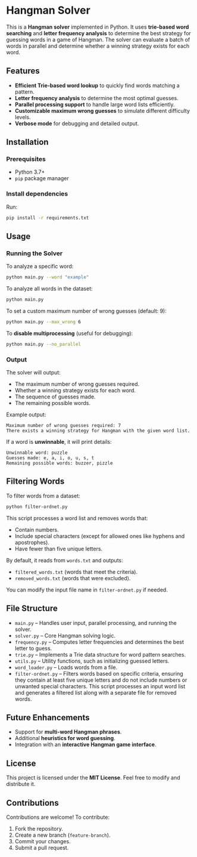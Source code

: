 

# Hangman Solver
 
This is a **Hangman solver** implemented in Python. It uses **trie-based word searching** and **letter frequency analysis** to determine the best strategy for guessing words in a game of Hangman. The solver can evaluate a batch of words in parallel and determine whether a winning strategy exists for each word.
 
## Features
 
- **Efficient Trie-based word lookup** to quickly find words matching a pattern.
- **Letter frequency analysis** to determine the most optimal guesses.
- **Parallel processing support** to handle large word lists efficiently.
- **Customizable maximum wrong guesses** to simulate different difficulty levels.
- **Verbose mode** for debugging and detailed output.
 
## Installation
 
### Prerequisites
 
- Python 3.7+
- `pip` package manager
 
### Install dependencies
 
Run:
 
```sh
pip install -r requirements.txt
```
 
## Usage
 
### Running the Solver
 
To analyze a specific word:
 
```sh
python main.py --word "example"
```
 
To analyze all words in the dataset:
 
```sh
python main.py
```
 
To set a custom maximum number of wrong guesses (default: 9):
 
```sh
python main.py --max_wrong 6
```
 
To **disable multiprocessing** (useful for debugging):
 
```sh
python main.py --no_parallel
```
 
### Output
 
The solver will output:
- The maximum number of wrong guesses required.
- Whether a winning strategy exists for each word.
- The sequence of guesses made.
- The remaining possible words.
 
Example output:
 
```
Maximum number of wrong guesses required: 7
There exists a winning strategy for Hangman with the given word list.
```
 
If a word is **unwinnable**, it will print details:
 
```
Unwinnable word: puzzle
Guesses made: e, a, i, o, u, s, t
Remaining possible words: buzzer, pizzle
```
 
## Filtering Words

To filter words from a dataset:

```sh
python filter-ordnet.py
```

This script processes a word list and removes words that:
- Contain numbers.
- Include special characters (except for allowed ones like hyphens and apostrophes).
- Have fewer than five unique letters.

By default, it reads from `words.txt` and outputs:
- `filtered_words.txt` (words that meet the criteria).
- `removed_words.txt` (words that were excluded).

You can modify the input file name in `filter-ordnet.py` if needed.

## File Structure
 
- `main.py` – Handles user input, parallel processing, and running the solver.
- `solver.py` – Core Hangman solving logic.
- `frequency.py` – Computes letter frequencies and determines the best letter to guess.
- `trie.py` – Implements a Trie data structure for word pattern searches.
- `utils.py` – Utility functions, such as initializing guessed letters.
- `word_loader.py` – Loads words from a file.
- `filter-ordnet.py` – Filters words based on specific criteria, ensuring they contain at least five unique letters and do not include numbers or unwanted special characters. This script processes an input word list and generates a filtered list along with a separate file for removed words.
 
## Future Enhancements
 
- Support for **multi-word Hangman phrases**.
- Additional **heuristics for word guessing**.
- Integration with an **interactive Hangman game interface**.
 
## License
 
This project is licensed under the **MIT License**. Feel free to modify and distribute it.
 
## Contributions
 
Contributions are welcome! To contribute:
1. Fork the repository.
2. Create a new branch (`feature-branch`).
3. Commit your changes.
4. Submit a pull request.
